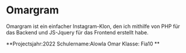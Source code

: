 # Omargram
Omargram ist ein einfacher Instagram-Klon, den ich mithilfe von PHP für das Backend und JS-Jquery für das Frontend erstellt habe.

**Projectsjahr:2022
Schulername:Alowla Omar
Klasse: Fia10
**
